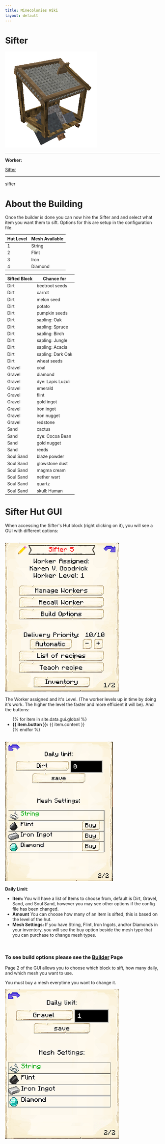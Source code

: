 ```yaml
---
title: Minecolonies Wiki
layout: default
---
```

# Sifter

<div class="infobox box text-center">
    <img src="../../assets/images/buildings/sifter.png" alt="Sifter's Hut" />
    <hr />
    <div class="row section-text text-left">
        <div class="col">
        <p><strong>Worker:</strong></p>
        </div>
        <div class="col">
        <p><a href="../workers/sifter">Sifter</a></p>
        </div>
    </div>
    <hr />
    <recipe>sifter</recipe>
</div>

# About the Building

Once the builder is done you can now hire the Sifter and and select what item you want them to sift. Options for this are setup in the configuration file.

| Hut Level | Mesh Available | 
| ----- | ----- | 
| 1         | String         | 
| 2         | Flint          | 
| 3         | Iron           | 
| 4         | Diamond        | 


| Sifted Block| Chance for |
| ----- | ----- |
| Dirt |	beetroot seeds
| Dirt |	carrot
| Dirt |	melon seed
| Dirt |	potato
| Dirt |	pumpkin seeds
| Dirt |	sapling: Oak
| Dirt |	sapling: Spruce
| Dirt |	sapling: Birch
| Dirt |	sapling: Jungle
| Dirt |	sapling: Acacia
| Dirt |	sapling: Dark Oak
| Dirt |	wheat seeds
| Gravel |	coal
| Gravel |	diamond
| Gravel |	dye: Lapis Luzuli
| Gravel |	emerald
| Gravel |	flint
| Gravel |	gold ingot
| Gravel |	iron ingot
| Gravel |	iron nugget
| Gravel |	redstone
| Sand |	cactus
| Sand |	dye: Cocoa Bean
| Sand |	gold nugget
| Sand |	reeds
| Soul Sand |	blaze powder
| Soul Sand |	glowstone dust
| Soul Sand |	magma cream
| Soul Sand |	nether wart
| Soul Sand |	quartz
| Soul Sand |	skull: Human


# Sifter Hut GUI

When accessing the Sifter's Hut block (right clicking on it), you will see a GUI with different options:

<br>
<div class="row">
  <div class="col-sm-12 col-md">
    <img src="../../assets/images/gui/siftergui1.png" class="img-fluid mx-auto" alt="Sifter GUI">
  </div>
  <div class="col-sm-12 col-md">
    <p>The Worker assigned and it's Level. (The worker levels up in time by doing it's work. The higher the level the faster and more efficient it will be). And the buttons:</p>
    <ul>
      {% for item in site.data.gui.global %}
        <li><strong>{{ item.button }}:</strong> {{ item.content }}</li>
      {% endfor %}
    </ul>
  </div>
</div>
<br>
<div class="row">
  <div class="col-sm-12 col-md">
    <img src="../../assets/images/gui/sifter_gui2.png" class="img-fluid mx-auto" alt="Sifter GUI">
  </div>
  <div class="col-sm-12 col-md">
    <p><strong>Daily Limit</strong>:</p>
    <ul>
     <li><strong>Item: </strong> You will have a list of Items to choose from, default is Dirt, Gravel, Sand, and Soul Sand, however you may see other options if the config file has been changed.</li>
     <li><strong>Amount</strong> You can choose how many of an item is sifted, this is based on the level of the hut. </li>
     <li><strong>Mesh Settings: </strong> If you have String, Flint, Iron Ingots, and/or Diamonds in your inventory, you will see the buy option beside the mesh type that you can purchase to change mesh types.</li>
    </ul>
  </div>
</div>  
  
  <br>
  
### **To see build options please see the [Builder](../../source/workers/builder) Page**  

Page 2 of the GUI allows you to choose which block to sift, how many daily, and which mesh you want to use.

You must buy a mesh everytime you want to change it.

<div class="col-sm-12 col-md">
    <img src="../../assets/images/gui/siftergui2.png" class="img-fluid mx-auto" alt="Sifter GUI">
  </div>
